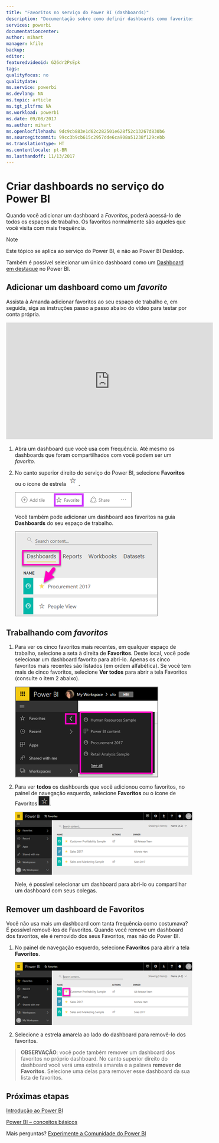 ```yaml
---
title: "Favoritos no serviço do Power BI (dashboards)"
description: "Documentação sobre como definir dashboards como favoritos no serviço do Power BI"
services: powerbi
documentationcenter: 
author: mihart
manager: kfile
backup: 
editor: 
featuredvideoid: G26dr2PsEpk
tags: 
qualityfocus: no
qualitydate: 
ms.service: powerbi
ms.devlang: NA
ms.topic: article
ms.tgt_pltfrm: NA
ms.workload: powerbi
ms.date: 09/08/2017
ms.author: mihart
ms.openlocfilehash: 9dc9cb883e1d62c282501e628f52c13267d830b6
ms.sourcegitcommit: 99cc3b9cb615c2957dde6ca908a51238f129cebb
ms.translationtype: HT
ms.contentlocale: pt-BR
ms.lasthandoff: 11/13/2017
---
```

# <a name="favorite-dashboards-in-the-power-bi-service"></a>Criar dashboards no serviço do Power BI
Quando você adicionar um dashboard a *Favoritos*, poderá acessá-lo de todos os espaços de trabalho.  Os favoritos normalmente são aqueles que você visita com mais frequência.

> [!NOTE]
> Este tópico se aplica ao serviço do Power BI, e não ao Power BI Desktop.
> 
> 

Também é possível selecionar um único dashboard como um [Dashboard em destaque](service-dashboard-featured.md) no Power BI.

## <a name="add-a-dashboard-as-a-favorite"></a>Adicionar um dashboard como um *favorito*
Assista à Amanda adicionar favoritos ao seu espaço de trabalho e, em seguida, siga as instruções passo a passo abaixo do vídeo para testar por conta própria.

<iframe width="560" height="315" src="https://www.youtube.com/embed/G26dr2PsEpk" frameborder="0" allowfullscreen></iframe>


1. Abra um dashboard que você usa com frequência. Até mesmo os dashboards que foram compartilhados com você podem ser um *favorito*.
2. No canto superior direito do serviço do Power BI, selecione **Favoritos** ou o ícone de estrela ![](media/service-dashboard-favorite/power-bi-favorite-icon.png).
   
   ![](media/service-dashboard-favorite/powerbi-dashboard-favorite.png)
   
   Você também pode adicionar um dashboard aos favoritos na guia **Dashboards** do seu espaço de trabalho.
   
   ![](media/service-dashboard-favorite/power-bi-dashboard-favorite.png)

## <a name="working-with-favorites"></a>Trabalhando com *favoritos*
1. Para ver os cinco favoritos mais recentes, em qualquer espaço de trabalho, selecione a seta à direita de **Favoritos**.  Deste local, você pode selecionar um dashboard favorito para abri-lo. Apenas os cinco favoritos mais recentes são listados (em ordem alfabética). Se você tem mais de cinco favoritos, selecione **Ver todos** para abrir a tela Favoritos (consulte o item 2 abaixo). 
   
   ![](media/service-dashboard-favorite/power-bi-favorite-flyout-new.png)
2. Para ver **todos** os dashboards que você adicionou como favoritos, no painel de navegação esquerdo, selecione **Favoritos** ou o ícone de Favoritos ![](media/service-dashboard-favorite/power-bi-favorites-icon.png).  
   
    ![](media/service-dashboard-favorite/power-bi-favorites-screen.png)
   
   Nele, é possível selecionar um dashboard para abri-lo ou compartilhar um dashboard com seus colegas.

## <a name="unfavorite-a-dashboard"></a>Remover um dashboard de Favoritos
Você não usa mais um dashboard com tanta frequência como costumava?  É possível removê-los de Favoritos. Quando você remove um dashboard dos favoritos, ele é removido dos seus Favoritos, mas não do Power BI.

1. No painel de navegação esquerdo, selecione **Favoritos** para abrir a tela **Favoritos**.
   
   ![](media/service-dashboard-favorite/power-bi-unfavorites-screen.png)
2. Selecione a estrela amarela ao lado do dashboard para removê-lo dos favoritos.

> **OBSERVAÇÃO**: você pode também remover um dashboard dos favoritos no próprio dashboard. No canto superior direito do dashboard você verá uma estrela amarela e a palavra **remover de Favoritos**. Selecione uma delas para remover esse dashboard da sua lista de favoritos. 
> 
> 

## <a name="next-steps"></a>Próximas etapas
[Introdução ao Power BI](service-get-started.md)

[Power BI – conceitos básicos](service-basic-concepts.md)

Mais perguntas? [Experimente a Comunidade do Power BI](http://community.powerbi.com/)

